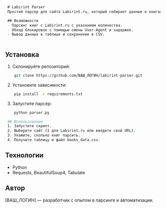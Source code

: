 ```markdown
 # Labirint Parser
 Простой парсер для сайта Labirint.ru, который собирает данные о книгах (название, автор, цена) и сохраняет их в CSV.

 ## Возможности
 - Парсинг книг с Labirint.ru с указанием количества.
 - Обход блокировок с помощью смены User-Agent и задержек.
 - Вывод данных в таблице и сохранение в CSV.
 
   ```
 ## Установка
 1. Склонируйте репозиторий:
```bash
    git clone https://github.com/ВАШ_ЛОГИН/labirint-parser.git

   ```
 2. Установите зависимости:
```bash
    pip install -r requirements.txt

   ```
 3. Запустите парсер:
```bash
    python parser.py

 ## Использование
 1. Запустите скрипт.
 2. Выберите сайт (1 для Labirint.ru или введите свой URL).
 3. Укажите, сколько книг парсить.
 4. Получите таблицу и файл books_data.csv.

  ```
## Технологии
 - Python  
 - Requests, BeautifulSoup4, Tabulate

 ## Автор
 [ВАШ_ЛОГИН] — разработчик с опытом в парсинге и автоматизации.
 
